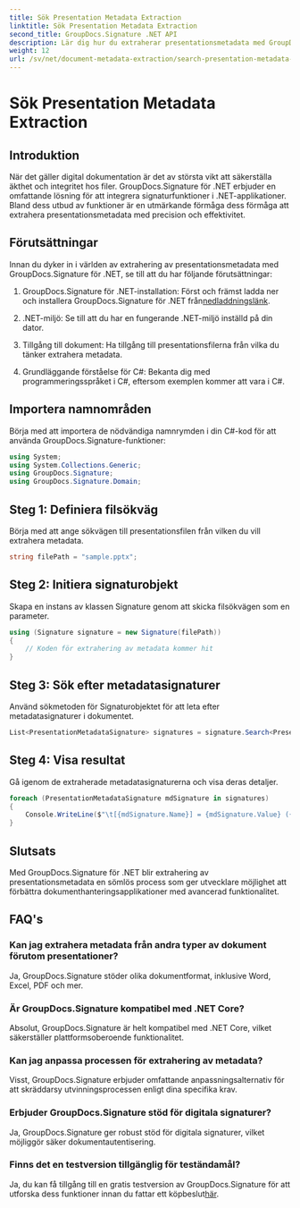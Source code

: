 ```yaml
---
title: Sök Presentation Metadata Extraction
linktitle: Sök Presentation Metadata Extraction
second_title: GroupDocs.Signature .NET API
description: Lär dig hur du extraherar presentationsmetadata med GroupDocs.Signature för .NET. Förbättra dina dokumenthanteringsmöjligheter utan ansträngning.
weight: 12
url: /sv/net/document-metadata-extraction/search-presentation-metadata-extraction/
---
```


# Sök Presentation Metadata Extraction

## Introduktion
När det gäller digital dokumentation är det av största vikt att säkerställa äkthet och integritet hos filer. GroupDocs.Signature för .NET erbjuder en omfattande lösning för att integrera signaturfunktioner i .NET-applikationer. Bland dess utbud av funktioner är en utmärkande förmåga dess förmåga att extrahera presentationsmetadata med precision och effektivitet.
## Förutsättningar
Innan du dyker in i världen av extrahering av presentationsmetadata med GroupDocs.Signature för .NET, se till att du har följande förutsättningar:
1.  GroupDocs.Signature för .NET-installation: Först och främst ladda ner och installera GroupDocs.Signature för .NET från[nedladdningslänk](https://releases.groupdocs.com/signature/net/).
   
2. .NET-miljö: Se till att du har en fungerande .NET-miljö inställd på din dator.
   
3. Tillgång till dokument: Ha tillgång till presentationsfilerna från vilka du tänker extrahera metadata.
   
4. Grundläggande förståelse för C#: Bekanta dig med programmeringsspråket i C#, eftersom exemplen kommer att vara i C#.

## Importera namnområden
Börja med att importera de nödvändiga namnrymden i din C#-kod för att använda GroupDocs.Signature-funktioner:
```csharp
using System;
using System.Collections.Generic;
using GroupDocs.Signature;
using GroupDocs.Signature.Domain;
```
## Steg 1: Definiera filsökväg
Börja med att ange sökvägen till presentationsfilen från vilken du vill extrahera metadata.
```csharp
string filePath = "sample.pptx";
```
## Steg 2: Initiera signaturobjekt
Skapa en instans av klassen Signature genom att skicka filsökvägen som en parameter.
```csharp
using (Signature signature = new Signature(filePath))
{
    // Koden för extrahering av metadata kommer hit
}
```
## Steg 3: Sök efter metadatasignaturer
Använd sökmetoden för Signaturobjektet för att leta efter metadatasignaturer i dokumentet.
```csharp
List<PresentationMetadataSignature> signatures = signature.Search<PresentationMetadataSignature>(SignatureType.Metadata);
```
## Steg 4: Visa resultat
Gå igenom de extraherade metadatasignaturerna och visa deras detaljer.
```csharp
foreach (PresentationMetadataSignature mdSignature in signatures)
{
    Console.WriteLine($"\t[{mdSignature.Name}] = {mdSignature.Value} ({mdSignature.Type})");
}
```

## Slutsats
Med GroupDocs.Signature för .NET blir extrahering av presentationsmetadata en sömlös process som ger utvecklare möjlighet att förbättra dokumenthanteringsapplikationer med avancerad funktionalitet.
## FAQ's
### Kan jag extrahera metadata från andra typer av dokument förutom presentationer?
Ja, GroupDocs.Signature stöder olika dokumentformat, inklusive Word, Excel, PDF och mer.
### Är GroupDocs.Signature kompatibel med .NET Core?
Absolut, GroupDocs.Signature är helt kompatibel med .NET Core, vilket säkerställer plattformsoberoende funktionalitet.
### Kan jag anpassa processen för extrahering av metadata?
Visst, GroupDocs.Signature erbjuder omfattande anpassningsalternativ för att skräddarsy utvinningsprocessen enligt dina specifika krav.
### Erbjuder GroupDocs.Signature stöd för digitala signaturer?
Ja, GroupDocs.Signature ger robust stöd för digitala signaturer, vilket möjliggör säker dokumentautentisering.
### Finns det en testversion tillgänglig för teständamål?
 Ja, du kan få tillgång till en gratis testversion av GroupDocs.Signature för att utforska dess funktioner innan du fattar ett köpbeslut[här](https://releases.groupdocs.com/).